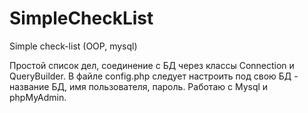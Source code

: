 # SimpleCheckList
Simple check-list (OOP, mysql)

Простой список дел, соединение с БД через классы Connection и QueryBuilder. В файле config.php следует настроить под свою БД - название БД, имя пользователя, пароль.
Работаю с Mysql и phpMyAdmin.
